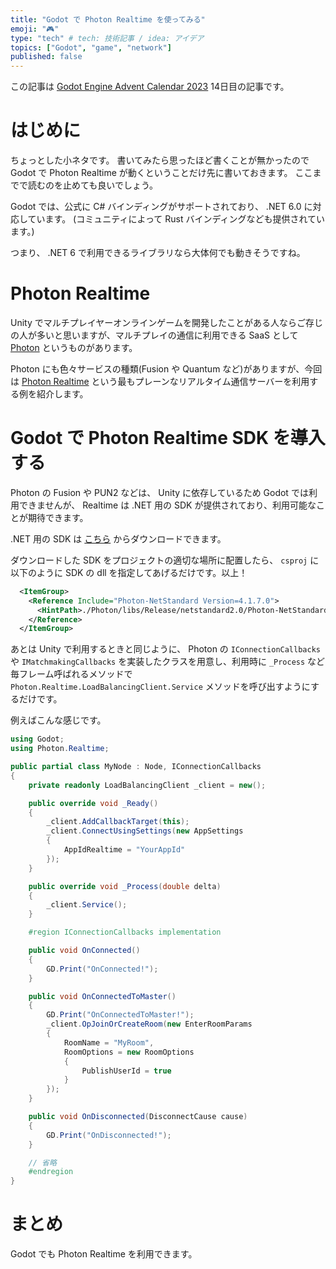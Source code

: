 ```yaml
---
title: "Godot で Photon Realtime を使ってみる"
emoji: "🎮"
type: "tech" # tech: 技術記事 / idea: アイデア
topics: ["Godot", "game", "network"]
published: false
---
```


この記事は [Godot Engine Advent Calendar 2023](https://qiita.com/advent-calendar/2023/godot-engine) 14日目の記事です。

# はじめに

ちょっとした小ネタです。
書いてみたら思ったほど書くことが無かったので Godot で Photon Realtime が動くということだけ先に書いておきます。
ここまでで読むのを止めても良いでしょう。

Godot では、公式に C# バインディングがサポートされており、 .NET 6.0 に対応しています。
(コミュニティによって Rust バインディングなども提供されています。)

つまり、 .NET 6 で利用できるライブラリなら大体何でも動きそうですね。

# Photon Realtime

Unity でマルチプレイヤーオンラインゲームを開発したことがある人ならご存じの人が多いと思いますが、マルチプレイの通信に利用できる SaaS として [Photon](https://www.photonengine.com/ja-jp) というものがあります。

Photon にも色々サービスの種類(Fusion や Quantum など)がありますが、今回は [Photon Realtime](https://www.photonengine.com/ja-jp/realtime) という最もプレーンなリアルタイム通信サーバーを利用する例を紹介します。

# Godot で Photon Realtime SDK を導入する

Photon の Fusion や PUN2 などは、 Unity に依存しているため Godot では利用できませんが、 Realtime は .NET 用の SDK が提供されており、利用可能なことが期待できます。

.NET 用の SDK は [こちら](https://www.photonengine.com/ja-jp/sdks#realtime-sdkrealtimenet) からダウンロードできます。

ダウンロードした SDK をプロジェクトの適切な場所に配置したら、 `csproj` に以下のように SDK の dll を指定してあげるだけです。以上！

```xml
  <ItemGroup>
    <Reference Include="Photon-NetStandard Version=4.1.7.0">
      <HintPath>./Photon/libs/Release/netstandard2.0/Photon-NetStandard.dll</HintPath>
    </Reference>
  </ItemGroup>
```

あとは Unity で利用するときと同じように、 Photon の `IConnectionCallbacks` や `IMatchmakingCallbacks` を実装したクラスを用意し、利用時に `_Process` など毎フレーム呼ばれるメソッドで `Photon.Realtime.LoadBalancingClient.Service` メソッドを呼び出すようにするだけです。

例えばこんな感じです。

```cs
using Godot;
using Photon.Realtime;

public partial class MyNode : Node, IConnectionCallbacks
{
    private readonly LoadBalancingClient _client = new();

    public override void _Ready()
    {
        _client.AddCallbackTarget(this);
        _client.ConnectUsingSettings(new AppSettings
        {
            AppIdRealtime = "YourAppId"
        });
    }

    public override void _Process(double delta)
    {
        _client.Service();
    }

    #region IConnectionCallbacks implementation

    public void OnConnected()
    {
        GD.Print("OnConnected!");
    }

    public void OnConnectedToMaster()
    {
        GD.Print("OnConnectedToMaster!");
        _client.OpJoinOrCreateRoom(new EnterRoomParams
        {
            RoomName = "MyRoom",
            RoomOptions = new RoomOptions
            {
                PublishUserId = true
            }
        });
    }

    public void OnDisconnected(DisconnectCause cause)
    {
        GD.Print("OnDisconnected!");
    }

    // 省略
    #endregion
}
```

# まとめ

Godot でも Photon Realtime を利用できます。
